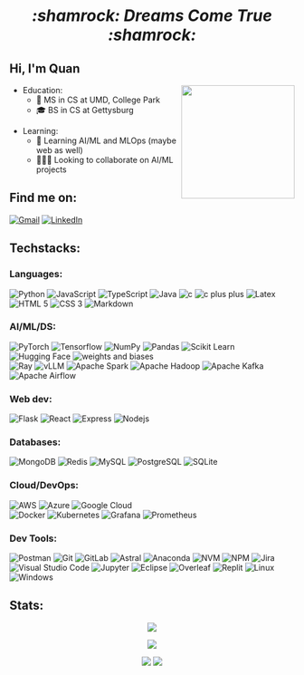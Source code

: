 <h1 align="center"><i>:shamrock: Dreams Come True :shamrock:</i></h1>

<!-- ############################################################ -->
<!-- ####################### INTRODUCTION ####################### -->
<!-- ############################################################ -->
<!-- https://gist.github.com/rxaviers/7360908 -->
<!-- https://github.com/ikatyang/emoji-cheat-sheet -->

## Hi, I'm Quan
<img align="right" alt="" width="200" src="https://media4.giphy.com/media/v1.Y2lkPTc5MGI3NjExb3hoZ3VpZGlzdHd5dDRzZjNuOXU5Z2tkeTVrNDg5YW8xYjl4MTc5dyZlcD12MV9pbnRlcm5hbF9naWZfYnlfaWQmY3Q9cw/VM1fcpu2bKs1e2Kdbj/giphy.gif" />

- Education:
  - :book: MS in CS at UMD, College Park
  - :mortar_board: BS in CS at Gettysburg
<!-- 
- Experience: 
  - :desktop_computer: MLE intern (incoming) @ bigtech
  - :desktop_computer: MLE intern @ startup
  - :desktop_computer: MLE intern @ VCCorp
  - :memo: ML research intern @ MSU
  - :memo: ML research intern @ Purdue
-->
- Learning:
  - :seedling: Learning AI/ML and MLOps (maybe web as well)
  - :people_holding_hands: Looking to collaborate on AI/ML projects

<!-- 😄 Pronouns: he/him/his -->


<!-- ############################################################ -->
<!-- ########################### INFO ########################### -->
<!-- ############################################################ -->
<!-- https://github.com/iconic/open-iconic/tree/master/svg -->
## Find me on:
<div>
<a href="mailto:quanhnguyen232@gmail.com" target="_blank"><img alt="Gmail" src="https://img.shields.io/badge/Gmail-D14836?style=for-the-badge&logo=gmail&logoColor=white"/></a>
<a href="https://www.linkedin.com/in/quanhnguyen232/" target="_blank"><img alt="LinkedIn" src="https://img.shields.io/badge/LinkedIn-0077B5?style=for-the-badge&logo=linkedin&logoColor=white"/></a>
<!-- <a href="https://github.com/QuanHNguyen232" target="_blank"><img alt="Github" src="https://img.shields.io/badge/GitHub-181717?style=for-the-badge&logo=github&logoColor=white"/></a> -->
<!-- <a href="https://leetcode.com/QuanHNguyen232/" target="_blank"><img alt="LeetCode" src="https://img.shields.io/badge/LeetCode-FFA116?style=for-the-badge&logo=LeetCode&logoColor=white"/></a> -->
</div>

<!-- ############################################################ -->
<!-- ################## SKILLS #################### -->
<!-- ############################################################ -->
## Techstacks:
### Languages:
<div>
 <img alt="Python" src="https://img.shields.io/badge/Python-3776AB?style=for-the-badge&logo=python&logoColor=white" />
 <img alt="JavaScript" src="https://img.shields.io/badge/JavaScript-F7DF1E?style=for-the-badge&logo=javascript&logoColor=black" />
 <img alt="TypeScript" src="https://img.shields.io/badge/TypeScript-3178C6?style=for-the-badge&logo=typescript&logoColor=white" />
 <img alt="Java" src="https://img.shields.io/badge/Java-ED8B00?style=for-the-badge&logo=java&logoColor=white" />
 <img alt="c" src="https://img.shields.io/badge/C-A8B9CC?style=for-the-badge&logo=c&logoColor=black" />
 <img alt="c plus plus" src="https://img.shields.io/badge/C++-00599C?style=for-the-badge&logo=cplusplus&logoColor=white" />
 <img alt="Latex" src="https://img.shields.io/badge/Latex-008080?style=for-the-badge&logo=latex&logoColor=white" />
 <img alt="HTML 5" src="https://img.shields.io/badge/HTML5-E34F26?style=for-the-badge&logo=html5&logoColor=white" />
 <img alt="CSS 3" src="https://img.shields.io/badge/CSS3-1572B6?&style=for-the-badge&logo=css3&logoColor=white" />
 <img alt="Markdown" src="https://img.shields.io/badge/Markdown-000000?style=for-the-badge&logo=markdown&logoColor=white" />
</div>

### AI/ML/DS:
<div>
 <img alt="PyTorch" src="https://img.shields.io/badge/PyTorch-EE4C2C?style=for-the-badge&logo=pytorch&logoColor=white" />
 <img alt="Tensorflow" src="https://img.shields.io/badge/TensorFlow-FF6F00?style=for-the-badge&logo=tensorflow&logoColor=white" />
 <img alt="NumPy" src="https://img.shields.io/badge/NumPy-013243?style=for-the-badge&logo=numpy&logoColor=white" />
 <img alt="Pandas" src="https://img.shields.io/badge/Pandas-150458?style=for-the-badge&logo=pandas&logoColor=white" />
 <img alt="Scikit Learn" src="https://img.shields.io/badge/Scikit--learn-F7931E?style=for-the-badge&logo=scikitlearn&logoColor=white" />
 <img alt="Hugging Face" src="https://img.shields.io/badge/Hugging_Face-FFD21E?style=for-the-badge&logo=huggingface&logoColor=black" />
 <img alt="weights and biases" src="https://img.shields.io/badge/WandB-FFBE00?style=for-the-badge&logo=weightsandbiases&logoColor=black" />
</div>
<div>
  <img alt="Ray" src="https://img.shields.io/badge/Ray-028CF0?style=for-the-badge&logo=ray&logoColor=white">
  <img alt="vLLM" src="https://img.shields.io/badge/vLLM-E0E0E0?style=for-the-badge&logo=vLLM&logoColor=white">
  <img alt="Apache Spark" src="https://img.shields.io/badge/Apache_Spark-E25A1C?style=for-the-badge&logo=apachespark&logoColor=white">
  <img alt="Apache Hadoop" src="https://img.shields.io/badge/Apache_Hadoop-66CCFF?style=for-the-badge&logo=apachehadoop&logoColor=black">
  <img alt="Apache Kafka" src="https://img.shields.io/badge/Apache_Kafka-231F20?style=for-the-badge&logo=apachekafka&logoColor=white">
  <img alt="Apache Airflow" src="https://img.shields.io/badge/Apache_Airflow-017CEE?style=for-the-badge&logo=apacheairflow&logoColor=white">
</div>

### Web dev:
<div>
 <img alt="Flask" src="https://img.shields.io/badge/Flask-000000?style=for-the-badge&logo=flask&logoColor=white" />
 <img alt="React" src="https://img.shields.io/badge/React-61DAFB?style=for-the-badge&logo=react&logoColor=black" />
 <img alt="Express" src="https://img.shields.io/badge/Express-000000?style=for-the-badge&logo=express&logoColor=white" />
 <img alt="Nodejs" src="https://img.shields.io/badge/Nodejs-5FA04E?style=for-the-badge&logo=nodedotjs&logoColor=white" />
</div>

### Databases:
<div>
  <img alt="MongoDB" src="https://img.shields.io/badge/MongoDB-47A248?style=for-the-badge&logo=mongodb&logoColor=white">
  <img alt="Redis" src="https://img.shields.io/badge/Redis-FF4438?style=for-the-badge&logo=redis&logoColor=white">
  <img alt="MySQL" src="https://img.shields.io/badge/MySQL-4479A1?style=for-the-badge&logo=mysql&logoColor=white">
  <img alt="PostgreSQL" src="https://img.shields.io/badge/PostgreSQL-4169E1?style=for-the-badge&logo=postgresql&logoColor=white">
  <img alt="SQLite" src="https://img.shields.io/badge/SQLite-003B57?style=for-the-badge&logo=sqlite&logoColor=white" />
</div>

### Cloud/DevOps:
<div>
  <img alt="AWS" src="https://img.shields.io/badge/AWS-232F3E?style=for-the-badge&logo=amazonwebservices&logoColor=white">
  <img alt="Azure" src="https://img.shields.io/badge/Azure-0078D4?style=for-the-badge&logo=azure&logoColor=white">
  <img alt="Google Cloud" src="https://img.shields.io/badge/Google_Cloud-4285F4?style=for-the-badge&logo=googlecloud&logoColor=white">
  <br>
  <img alt="Docker" src="https://img.shields.io/badge/Docker-2496ED?style=for-the-badge&logo=docker&logoColor=white">
  <img alt="Kubernetes" src="https://img.shields.io/badge/Kubernetes-326CE5?style=for-the-badge&logo=kubernetes&logoColor=white">
  <img alt="Grafana" src="https://img.shields.io/badge/Grafana-F46800?style=for-the-badge&logo=grafana&logoColor=white">
  <img alt="Prometheus" src="https://img.shields.io/badge/Prometheus-E6522C?style=for-the-badge&logo=Prometheus&logoColor=white">
</div>

### Dev Tools:
<div>
 <img alt="Postman" src="https://img.shields.io/badge/Postman-FF6C37?style=for-the-badge&logo=postman&logoColor=white">
 <img alt="Git" src="https://img.shields.io/badge/Git-E44C30?style=for-the-badge&logo=git&logoColor=white" />
 <img alt="GitLab" src="https://img.shields.io/badge/GitLab-FC6D26?style=for-the-badge&logo=gitlab&logoColor=white" />
 <img alt="Astral" src="https://img.shields.io/badge/Astral-261230?style=for-the-badge&logo=Astral&logoColor=white" />
 <img alt="Anaconda" src="https://img.shields.io/badge/Anaconda-44A833?style=for-the-badge&logo=anaconda&logoColor=white" />
 <img alt="NVM" src="https://img.shields.io/badge/nvm-F4DD4B?style=for-the-badge&logo=nvm&logoColor=black" />
 <img alt="NPM" src="https://img.shields.io/badge/npm-CB3837?style=for-the-badge&logo=npm&logoColor=white" />
 <img alt="Jira" src="https://img.shields.io/badge/Jira-0052CC?style=for-the-badge&logo=jirasoftware&logoColor=white" />
 <div>
 <img alt="Visual Studio Code" src="https://img.shields.io/badge/VS_Code-007ACC?style=for-the-badge&logo=visual%20studio%20code&logoColor=white" />
 <img alt="Jupyter" src="https://img.shields.io/badge/Jupyter-F37626?style=for-the-badge&logo=jupyter&logoColor=white" />
 <img alt="Eclipse" src="https://img.shields.io/badge/Eclipse-2C2255?style=for-the-badge&logo=eclipse&logoColor=white" />
 <img alt="Overleaf" src="https://img.shields.io/badge/Overleaf-47A141?style=for-the-badge&logo=Overleaf&logoColor=white" />
 <img alt="Replit" src="https://img.shields.io/badge/Replit-667881?style=for-the-badge&logo=replit&logoColor=white" />
 <img alt="Linux" src="https://img.shields.io/badge/Linux-FCC624?style=for-the-badge&logo=linux&logoColor=black" />
 <img alt="Windows" src="https://img.shields.io/badge/Windows-0078D4?style=for-the-badge&logo=windows&logoColor=white" />
<!--  <img alt="Android Studio" src="https://img.shields.io/badge/Android_Studio-3DDC84?style=for-the-badge&logo=androidstudio&logoColor=white" /> -->
<!--  <img alt="Visual Studio" src="https://img.shields.io/badge/Visual_Studio-5C2D91?style=for-the-badge&logo=visual%20studio&logoColor=white" /> -->
</div>
</div>


<!-- ############################################################ -->
<!-- ######################## REPO STATS ######################## -->
<!-- ############################################################ -->
<!--
[![Readme Card](https://github-readme-stats.vercel.app/api/pin/?username=QuanHNguyen232&show_owner=true&repo=Leetcode_soln)](https://github.com/anuraghazra/github-readme-stats) -->



<!-- ############################################################ -->
<!-- ######################## GITHUB STATS ###################### -->
<!-- ############################################################ -->
## Stats:
<div align="center">

<!-- <p align="center"> <a href="https://github.com/ryo-ma/github-profile-trophy"><img src="https://github-profile-trophy.vercel.app/?username=QuanHNguyen232&column=-1&no-bg=true&no-frame=true&theme=oldie" alt="trophies" /></a> </p> -->
![](https://github-profile-trophy.vercel.app/?username=QuanHNguyen232&column=-1&no-bg=true&no-frame=true&theme=oldie)

<!-- [![Quan's GitHub Stats](https://awesome-github-stats.azurewebsites.net/user-stats/QuanHNguyen232?cardType=github&theme=react)](https://git.io/awesome-stats-card) -->
<!-- [![Top Langs](https://github-readme-stats.vercel.app/api/top-langs/?username=QuanHNguyen232&theme=react&layout=compact&langs_count=5&hide=jupyter%20notebook)](https://github.com/anuraghazra/github-readme-stats) -->
<!-- [![GitHub Streak](http://github-readme-streak-stats.herokuapp.com?user=QuanHNguyen232&theme=react&date_format=M%20j%5B%2C%20Y%5D)](https://git.io/streak-stats) -->

![](http://github-profile-summary-cards.vercel.app/api/cards/profile-details?username=QuanHNguyen232&theme=nord_bright)

![](http://github-profile-summary-cards.vercel.app/api/cards/stats?username=QuanHNguyen232&theme=nord_bright)
![](http://github-profile-summary-cards.vercel.app/api/cards/repos-per-language?username=QuanHNguyen232&theme=nord_bright)
 
</div>






<!-- ############################################################ -->
<!-- ########################## SOURCES ######################### -->
<!-- ############################################################ -->
<!-- 
https://dev.to/charalambosioannou/create-a-dynamic-github-profile-readme-il5
https://github.com/anuraghazra/github-readme-stats
https://github.com/abhisheknaiidu/awesome-github-profile-readme
https://medium.com/swlh/how-to-create-a-self-updating-readme-md-for-your-github-profile-f8b05744ca91

##### Beautiful Badges #####
Syntax: https://shields.io/
Icon+Color: https://simpleicons.org/
Logo: https://github.com/simple-icons/simple-icons/blob/develop/slugs.md
Sample: https://dev.to/envoy_/150-badges-for-github-pnk
Most beautiful gray background: E0E0E0

##### Stats #####
https://github.com/vn7n24fzkq/github-profile-summary-cards

-->

